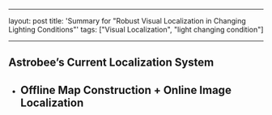 
---
layout: post
title: 'Summary for "Robust Visual Localization in Changing Lighting Conditions"'
tags: ["Visual Localization", "light changing condition"]

---

## Astrobee’s Current Localization System
- Offline Map Construction + Online Image Localization
  - 
